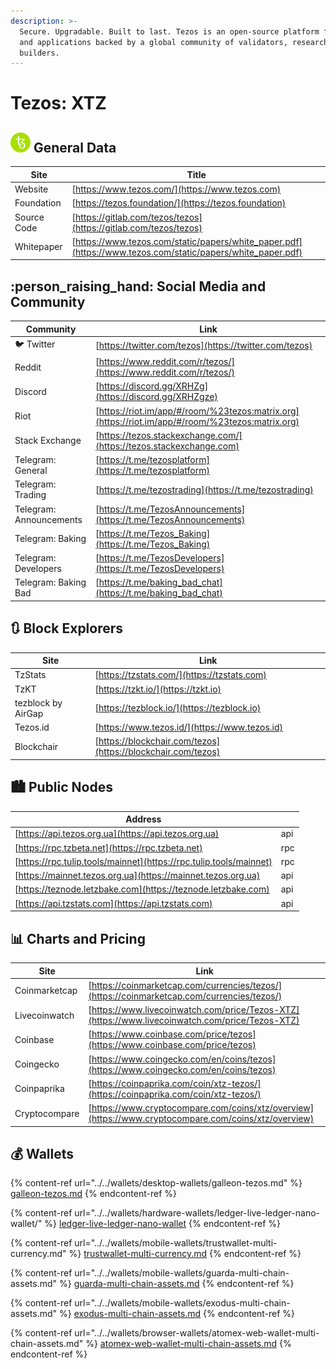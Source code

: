 ```yaml
---
description: >-
  Secure. Upgradable. Built to last. Tezos is an open-source platform for assets
  and applications backed by a global community of validators, researchers, and
  builders.
---
```


# Tezos: XTZ

## ![](../../.gitbook/assets/xtz.png) General Data

| Site        | Title                                                                                                      |
| ----------- | ---------------------------------------------------------------------------------------------------------- |
| Website     | [https://www.tezos.com/](https://www.tezos.com)                                                            |
| Foundation  | [https://tezos.foundation/](https://tezos.foundation)                                                      |
| Source Code | [https://gitlab.com/tezos/tezos](https://gitlab.com/tezos/tezos)                                           |
| Whitepaper  | [https://www.tezos.com/static/papers/white_paper.pdf](https://www.tezos.com/static/papers/white_paper.pdf) |

## :person_raising_hand: Social Media and Community

| Community               | Link                                                                                             |
| ----------------------- | ------------------------------------------------------------------------------------------------ |
| :bird: Twitter          | [https://twitter.com/tezos](https://twitter.com/tezos)                                           |
| Reddit                  | [https://www.reddit.com/r/tezos/](https://www.reddit.com/r/tezos/)                               |
| Discord                 | [https://discord.gg/XRHZg](https://discord.gg/XRHZgze)                                           |
| Riot                    | [https://riot.im/app/#/room/%23tezos:matrix.org](https://riot.im/app/#/room/%23tezos:matrix.org) |
| Stack Exchange          | [https://tezos.stackexchange.com/](https://tezos.stackexchange.com)                              |
| Telegram: General       | [https://t.me/tezosplatform](https://t.me/tezosplatform)                                         |
| Telegram: Trading       | [https://t.me/tezostrading](https://t.me/tezostrading)                                           |
| Telegram: Announcements | [https://t.me/TezosAnnouncements](https://t.me/TezosAnnouncements)                               |
| Telegram: Baking        | [https://t.me/Tezos_Baking](https://t.me/Tezos_Baking)                                           |
| Telegram: Developers    | [https://t.me/TezosDevelopers](https://t.me/TezosDevelopers)                                     |
| Telegram: Baking Bad    | [https://t.me/baking_bad_chat](https://t.me/baking_bad_chat)                                     |

## :arrows_clockwise: Block Explorers

| Site               | Link                                                         |
| ------------------ | ------------------------------------------------------------ |
| TzStats            | [https://tzstats.com/](https://tzstats.com)                  |
| TzKT               | [https://tzkt.io/](https://tzkt.io)                          |
| tezblock by AirGap | [https://tezblock.io/](https://tezblock.io)                  |
| Tezos.id           | [https://www.tezos.id/](https://www.tezos.id)                |
| Blockchair         | [https://blockchair.com/tezos](https://blockchair.com/tezos) |

## :cityscape: Public Nodes

| Address                                                            |     |
| ------------------------------------------------------------------ | --- |
| [https://api.tezos.org.ua](https://api.tezos.org.ua)               | api |
| [https://rpc.tzbeta.net](https://rpc.tzbeta.net)                   | rpc |
| [https://rpc.tulip.tools/mainnet](https://rpc.tulip.tools/mainnet) | rpc |
| [https://mainnet.tezos.org.ua](https://mainnet.tezos.org.ua)       | api |
| [https://teznode.letzbake.com](https://teznode.letzbake.com)       | api |
| [https://api.tzstats.com](https://api.tzstats.com)                 | api |

## :bar_chart: Charts and Pricing

| Site          | Link                                                                                                 |
| ------------- | ---------------------------------------------------------------------------------------------------- |
| Coinmarketcap | [https://coinmarketcap.com/currencies/tezos/](https://coinmarketcap.com/currencies/tezos/)           |
| Livecoinwatch | [https://www.livecoinwatch.com/price/Tezos-XTZ](https://www.livecoinwatch.com/price/Tezos-XTZ)       |
| Coinbase      | [https://www.coinbase.com/price/tezos](https://www.coinbase.com/price/tezos)                         |
| Coingecko     | [https://www.coingecko.com/en/coins/tezos](https://www.coingecko.com/en/coins/tezos)                 |
| Coinpaprika   | [https://coinpaprika.com/coin/xtz-tezos/](https://coinpaprika.com/coin/xtz-tezos/)                   |
| Cryptocompare | [https://www.cryptocompare.com/coins/xtz/overview](https://www.cryptocompare.com/coins/xtz/overview) |

## :moneybag: Wallets

{% content-ref url="../../wallets/desktop-wallets/galleon-tezos.md" %}
[galleon-tezos.md](../../wallets/desktop-wallets/galleon-tezos.md)
{% endcontent-ref %}

{% content-ref url="../../wallets/hardware-wallets/ledger-live-ledger-nano-wallet/" %}
[ledger-live-ledger-nano-wallet](../../wallets/hardware-wallets/ledger-live-ledger-nano-wallet/)
{% endcontent-ref %}

{% content-ref url="../../wallets/mobile-wallets/trustwallet-multi-currency.md" %}
[trustwallet-multi-currency.md](../../wallets/mobile-wallets/trustwallet-multi-currency.md)
{% endcontent-ref %}

{% content-ref url="../../wallets/mobile-wallets/guarda-multi-chain-assets.md" %}
[guarda-multi-chain-assets.md](../../wallets/mobile-wallets/guarda-multi-chain-assets.md)
{% endcontent-ref %}

{% content-ref url="../../wallets/mobile-wallets/exodus-multi-chain-assets.md" %}
[exodus-multi-chain-assets.md](../../wallets/mobile-wallets/exodus-multi-chain-assets.md)
{% endcontent-ref %}

{% content-ref url="../../wallets/browser-wallets/atomex-web-wallet-multi-chain-assets.md" %}
[atomex-web-wallet-multi-chain-assets.md](../../wallets/browser-wallets/atomex-web-wallet-multi-chain-assets.md)
{% endcontent-ref %}
